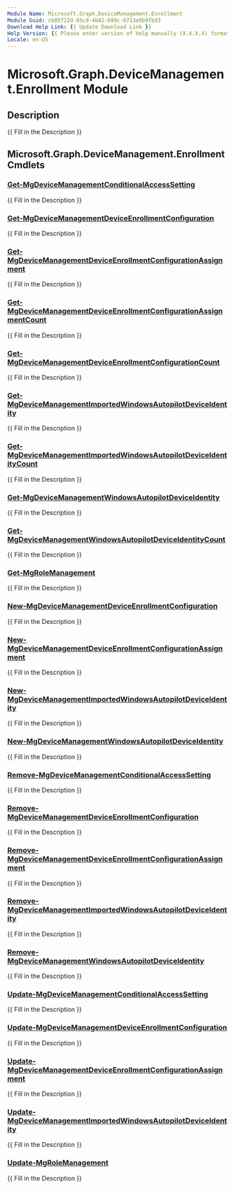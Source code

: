 ```yaml
---
Module Name: Microsoft.Graph.DeviceManagement.Enrollment
Module Guid: cb05f22d-85cd-4b42-b99c-b713e0b9fbd3
Download Help Link: {{ Update Download Link }}
Help Version: {{ Please enter version of help manually (X.X.X.X) format }}
Locale: en-US
---
```


# Microsoft.Graph.DeviceManagement.Enrollment Module
## Description
{{ Fill in the Description }}

## Microsoft.Graph.DeviceManagement.Enrollment Cmdlets
### [Get-MgDeviceManagementConditionalAccessSetting](Get-MgDeviceManagementConditionalAccessSetting.md)
{{ Fill in the Description }}

### [Get-MgDeviceManagementDeviceEnrollmentConfiguration](Get-MgDeviceManagementDeviceEnrollmentConfiguration.md)
{{ Fill in the Description }}

### [Get-MgDeviceManagementDeviceEnrollmentConfigurationAssignment](Get-MgDeviceManagementDeviceEnrollmentConfigurationAssignment.md)
{{ Fill in the Description }}

### [Get-MgDeviceManagementDeviceEnrollmentConfigurationAssignmentCount](Get-MgDeviceManagementDeviceEnrollmentConfigurationAssignmentCount.md)
{{ Fill in the Description }}

### [Get-MgDeviceManagementDeviceEnrollmentConfigurationCount](Get-MgDeviceManagementDeviceEnrollmentConfigurationCount.md)
{{ Fill in the Description }}

### [Get-MgDeviceManagementImportedWindowsAutopilotDeviceIdentity](Get-MgDeviceManagementImportedWindowsAutopilotDeviceIdentity.md)
{{ Fill in the Description }}

### [Get-MgDeviceManagementImportedWindowsAutopilotDeviceIdentityCount](Get-MgDeviceManagementImportedWindowsAutopilotDeviceIdentityCount.md)
{{ Fill in the Description }}

### [Get-MgDeviceManagementWindowsAutopilotDeviceIdentity](Get-MgDeviceManagementWindowsAutopilotDeviceIdentity.md)
{{ Fill in the Description }}

### [Get-MgDeviceManagementWindowsAutopilotDeviceIdentityCount](Get-MgDeviceManagementWindowsAutopilotDeviceIdentityCount.md)
{{ Fill in the Description }}

### [Get-MgRoleManagement](Get-MgRoleManagement.md)
{{ Fill in the Description }}

### [New-MgDeviceManagementDeviceEnrollmentConfiguration](New-MgDeviceManagementDeviceEnrollmentConfiguration.md)
{{ Fill in the Description }}

### [New-MgDeviceManagementDeviceEnrollmentConfigurationAssignment](New-MgDeviceManagementDeviceEnrollmentConfigurationAssignment.md)
{{ Fill in the Description }}

### [New-MgDeviceManagementImportedWindowsAutopilotDeviceIdentity](New-MgDeviceManagementImportedWindowsAutopilotDeviceIdentity.md)
{{ Fill in the Description }}

### [New-MgDeviceManagementWindowsAutopilotDeviceIdentity](New-MgDeviceManagementWindowsAutopilotDeviceIdentity.md)
{{ Fill in the Description }}

### [Remove-MgDeviceManagementConditionalAccessSetting](Remove-MgDeviceManagementConditionalAccessSetting.md)
{{ Fill in the Description }}

### [Remove-MgDeviceManagementDeviceEnrollmentConfiguration](Remove-MgDeviceManagementDeviceEnrollmentConfiguration.md)
{{ Fill in the Description }}

### [Remove-MgDeviceManagementDeviceEnrollmentConfigurationAssignment](Remove-MgDeviceManagementDeviceEnrollmentConfigurationAssignment.md)
{{ Fill in the Description }}

### [Remove-MgDeviceManagementImportedWindowsAutopilotDeviceIdentity](Remove-MgDeviceManagementImportedWindowsAutopilotDeviceIdentity.md)
{{ Fill in the Description }}

### [Remove-MgDeviceManagementWindowsAutopilotDeviceIdentity](Remove-MgDeviceManagementWindowsAutopilotDeviceIdentity.md)
{{ Fill in the Description }}

### [Update-MgDeviceManagementConditionalAccessSetting](Update-MgDeviceManagementConditionalAccessSetting.md)
{{ Fill in the Description }}

### [Update-MgDeviceManagementDeviceEnrollmentConfiguration](Update-MgDeviceManagementDeviceEnrollmentConfiguration.md)
{{ Fill in the Description }}

### [Update-MgDeviceManagementDeviceEnrollmentConfigurationAssignment](Update-MgDeviceManagementDeviceEnrollmentConfigurationAssignment.md)
{{ Fill in the Description }}

### [Update-MgDeviceManagementImportedWindowsAutopilotDeviceIdentity](Update-MgDeviceManagementImportedWindowsAutopilotDeviceIdentity.md)
{{ Fill in the Description }}

### [Update-MgRoleManagement](Update-MgRoleManagement.md)
{{ Fill in the Description }}


